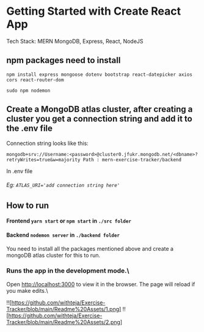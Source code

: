 # Getting Started with Create React App

Tech Stack: MERN MongoDB, Express, React, NodeJS

## npm packages need to install
  ``` npm install express mongoose dotenv bootstrap react-datepicker axios cors react-router-dom ```
  
  ``` sudo npm nodemon ```

## Create a MongoDB atlas cluster, after creating a cluster you get a connection string and add it to the .env file


Connection string looks like this:

``` mongodb+srv://Username:<password>@cluster0.jfukr.mongodb.net/<dbname>?retryWrites=true&w=majority Path : mern-exercise-tracker/backend ```

In .env file 
######   Eg: `ATLAS_URI='add connection string here'`
## How to run
#### Frontend `yarn start` or `npm start` in ``` ./src folder ```
####  Backend   `nodemon server` in ```./backend folder```
You need to install all the packages mentioned above and create a mongoDB atlas cluster for this to run.

### Runs the app in the development mode.\
 Open [http://localhost:3000](http://localhost:3000) to view it in the browser.
The page will reload if you make edits.\


!![https://github.com/withteja/Exercise-Tracker/blob/main/Readme%20Assets/1.png]
!![https://github.com/withteja/Exercise-Tracker/blob/main/Readme%20Assets/2.png]
